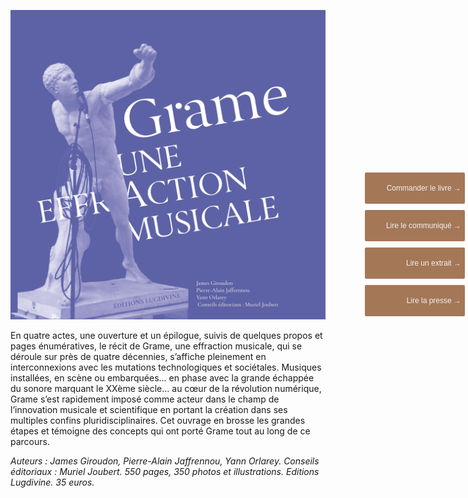 ![Book cover](./Couverture.jpg)

En quatre actes, une ouverture et un épilogue, suivis de quelques propos et pages énumératives, le récit de Grame, une effraction musicale, qui se déroule sur près de quatre décennies, s’affiche pleinement en interconnexions avec les mutations technologiques et sociétales. Musiques installées, en scène ou embarquées... en phase avec la grande échappée du sonore marquant le XXème siècle... au cœur de la révolution numérique, Grame s’est rapidement imposé comme acteur dans le champ de l’innovation musicale et scientifique en portant la création dans ses multiples confins pluridisciplinaires. Cet ouvrage en brosse les grandes étapes et témoigne des concepts qui ont porté Grame tout au long de ce parcours.

_Auteurs : James Giroudon, Pierre-Alain Jaffrennou, Yann Orlarey._
_Conseils éditoriaux : Muriel Joubert._
_550 pages, 350 photos et illustrations._
_Editions Lugdivine. 35 euros._

<a href="https://docs.google.com/forms/d/e/1FAIpQLScLCjXs3Xj6-VtVk2xyAWq1rQXPHhnaoTciAwInFju_6_AsmA/viewform" >
	<button style="background-color: rgba(149, 96, 58, 0.85); border:none; color: rgb(240,240,240); height:50px; width:160px; margin-top:4px; margin-bottom:10px; margin-left:auto; margin-right:auto;  display: block; border-radius: 2px; position: fixed; top: 320px; right: 5px;text-align: right; font-size: 12px;"> 
		Commander le livre &#8594;
	</button>
</a>

<a href="./communique-presse.pdf" >
	<button style="background-color: rgba(149, 96, 58, 0.85); border:none; color: rgb(240,240,240); height:50px; width:160px; margin-top:4px; margin-bottom:10px; margin-left:auto; margin-right:auto; display: block; border-radius: 2px; position: fixed; top: 380px; right: 5px;text-align: right; font-size: 12px;"> 
		Lire le communiqué &#8594;
	</button>
</a>

<a href="./extrait.pdf" >
	<button style="background-color: rgba(149, 96, 58, 0.85); border:none; color: rgb(240,240,240); height:50px; width:160px; margin-top:4px; margin-bottom:10px; margin-left:auto; margin-right:auto; display: block; border-radius: 2px; position: fixed; top: 440px; right: 5px;text-align: right; font-size: 12px;"> 
		Lire un extrait &#8594;
	</button>
</a>

<a href="./presse/presse.pdf" >
	<button style="background-color: rgba(149, 96, 58, 0.85); border:none; color: rgb(240,240,240); height:50px; width:160px; margin-top:4px; margin-bottom:10px; margin-left:auto; margin-right:auto;  display: block; border-radius: 2px; position: fixed; top: 500px; right: 5px;text-align: right; font-size: 12px;"> 
		Lire la presse &#8594;
	</button>
</a>
